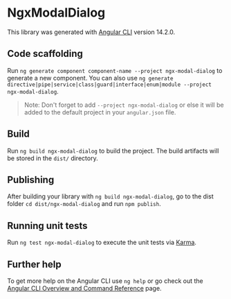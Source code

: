 # NgxModalDialog

This library was generated with [Angular CLI](https://github.com/angular/angular-cli) version 14.2.0.

## Code scaffolding

Run `ng generate component component-name --project ngx-modal-dialog` to generate a new component. You can also use `ng generate directive|pipe|service|class|guard|interface|enum|module --project ngx-modal-dialog`.
> Note: Don't forget to add `--project ngx-modal-dialog` or else it will be added to the default project in your `angular.json` file. 

## Build

Run `ng build ngx-modal-dialog` to build the project. The build artifacts will be stored in the `dist/` directory.

## Publishing

After building your library with `ng build ngx-modal-dialog`, go to the dist folder `cd dist/ngx-modal-dialog` and run `npm publish`.

## Running unit tests

Run `ng test ngx-modal-dialog` to execute the unit tests via [Karma](https://karma-runner.github.io).

## Further help

To get more help on the Angular CLI use `ng help` or go check out the [Angular CLI Overview and Command Reference](https://angular.io/cli) page.
